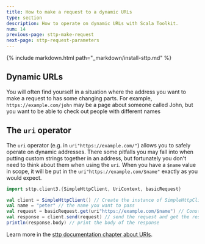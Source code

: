 ```yaml
---
title: How to make a request to a dynamic URLs 
type: section
description: How to operate on dynamic URLs with Scala Toolkit.
num: 14
previous-page: sttp-make-request
next-page: sttp-request-parameters
---
```


{% include markdown.html path="_markdown/install-sttp.md" %}

## Dynamic URLs
You will often find yourself in a situation where the address you want to make a request to has some changing parts. For example, `https://example.com/john` may be a page about someone called John, but you want to be able to check out people with different names

## The `uri` operator
The `uri` operator (e.g. in `uri"https://example.com/"`) allows you to safely operate on dynamic addresses. There some pitfalls you may fall into when putting custom strings together in an address, but fortunately you don't need to think about them when using the `uri`. When you have a `$name` value in scope, it will be put in the `uri"https://example.com/$name"` exactly as you would expect. 

```scala
import sttp.client3.{SimpleHttpClient, UriContext, basicRequest}

val client = SimpleHttpClient() // Create the instance of SimpleHttpClient
val name = "peter" // the name you want to pass
val request = basicRequest.get(uri"https://example.com/$name") // Construct get request to the service - https://example.com/peter
val response = client.send(request) // send the request and get the response
println(response.body) // print the body of the response
```

Learn more in the [sttp documentation chapter about URIs](https://sttp.softwaremill.com/en/latest/model/uri.html).